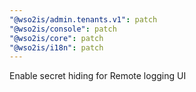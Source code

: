 ```yaml
---
"@wso2is/admin.tenants.v1": patch
"@wso2is/console": patch
"@wso2is/core": patch
"@wso2is/i18n": patch
---
```


Enable secret hiding for Remote logging UI
